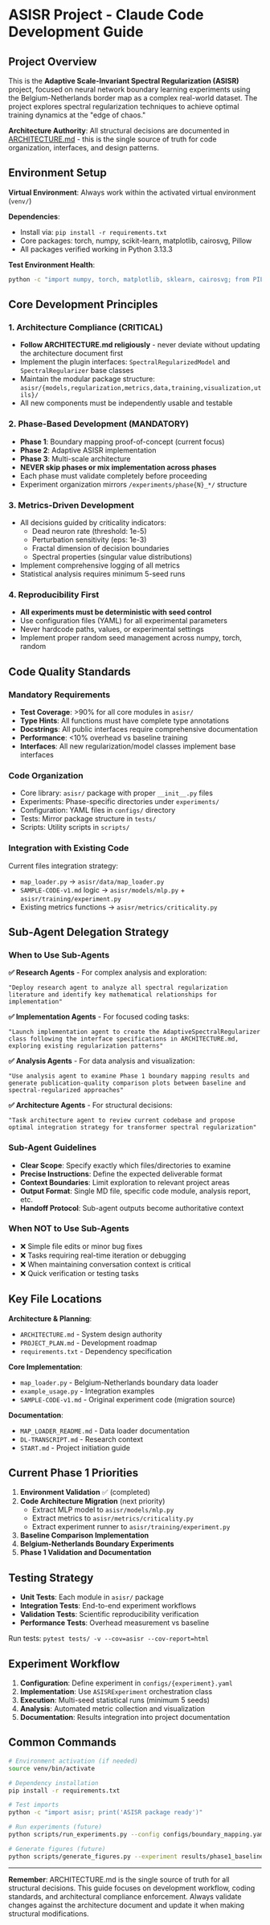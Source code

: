# ASISR Project - Claude Code Development Guide

## Project Overview

This is the **Adaptive Scale-Invariant Spectral Regularization (ASISR)** project, focused on neural network boundary learning experiments using the Belgium-Netherlands border map as a complex real-world dataset. The project explores spectral regularization techniques to achieve optimal training dynamics at the "edge of chaos."

**Architecture Authority**: All structural decisions are documented in [ARCHITECTURE.md](./ARCHITECTURE.md) - this is the single source of truth for code organization, interfaces, and design patterns.

## Environment Setup

**Virtual Environment**: Always work within the activated virtual environment (`venv/`)

**Dependencies**: 
- Install via: `pip install -r requirements.txt`
- Core packages: torch, numpy, scikit-learn, matplotlib, cairosvg, Pillow
- All packages verified working in Python 3.13.3

**Test Environment Health**: 
```bash
python -c "import numpy, torch, matplotlib, sklearn, cairosvg; from PIL import Image; print('All critical packages imported successfully')"
```

## Core Development Principles

### 1. Architecture Compliance (CRITICAL)
- **Follow ARCHITECTURE.md religiously** - never deviate without updating the architecture document first
- Implement the plugin interfaces: `SpectralRegularizedModel` and `SpectralRegularizer` base classes
- Maintain the modular package structure: `asisr/{models,regularization,metrics,data,training,visualization,utils}/`
- All new components must be independently usable and testable

### 2. Phase-Based Development (MANDATORY)
- **Phase 1**: Boundary mapping proof-of-concept (current focus)
- **Phase 2**: Adaptive ASISR implementation  
- **Phase 3**: Multi-scale architecture
- **NEVER skip phases or mix implementation across phases**
- Each phase must validate completely before proceeding
- Experiment organization mirrors `/experiments/phase{N}_*/` structure

### 3. Metrics-Driven Development
- All decisions guided by criticality indicators:
  - Dead neuron rate (threshold: 1e-5)
  - Perturbation sensitivity (eps: 1e-3) 
  - Fractal dimension of decision boundaries
  - Spectral properties (singular value distributions)
- Implement comprehensive logging of all metrics
- Statistical analysis requires minimum 5-seed runs

### 4. Reproducibility First
- **All experiments must be deterministic with seed control**
- Use configuration files (YAML) for all experimental parameters
- Never hardcode paths, values, or experimental settings
- Implement proper random seed management across numpy, torch, random

## Code Quality Standards

### Mandatory Requirements
- **Test Coverage**: >90% for all core modules in `asisr/`
- **Type Hints**: All functions must have complete type annotations
- **Docstrings**: All public interfaces require comprehensive documentation
- **Performance**: <10% overhead vs baseline training
- **Interfaces**: All new regularization/model classes implement base interfaces

### Code Organization
- Core library: `asisr/` package with proper `__init__.py` files
- Experiments: Phase-specific directories under `experiments/`
- Configuration: YAML files in `configs/` directory
- Tests: Mirror package structure in `tests/`
- Scripts: Utility scripts in `scripts/`

### Integration with Existing Code
Current files integration strategy:
- `map_loader.py` → `asisr/data/map_loader.py`
- `SAMPLE-CODE-v1.md` logic → `asisr/models/mlp.py` + `asisr/training/experiment.py`
- Existing metrics functions → `asisr/metrics/criticality.py`

## Sub-Agent Delegation Strategy

### When to Use Sub-Agents

**✅ Research Agents** - For complex analysis and exploration:
```
"Deploy research agent to analyze all spectral regularization literature and identify key mathematical relationships for implementation"
```

**✅ Implementation Agents** - For focused coding tasks:
```
"Launch implementation agent to create the AdaptiveSpectralRegularizer class following the interface specifications in ARCHITECTURE.md, exploring existing regularization patterns"
```

**✅ Analysis Agents** - For data analysis and visualization:
```
"Use analysis agent to examine Phase 1 boundary mapping results and generate publication-quality comparison plots between baseline and spectral-regularized approaches"
```

**✅ Architecture Agents** - For structural decisions:
```
"Task architecture agent to review current codebase and propose optimal integration strategy for transformer spectral regularization"
```

### Sub-Agent Guidelines
- **Clear Scope**: Specify exactly which files/directories to examine
- **Precise Instructions**: Define the expected deliverable format
- **Context Boundaries**: Limit exploration to relevant project areas  
- **Output Format**: Single MD file, specific code module, analysis report, etc.
- **Handoff Protocol**: Sub-agent outputs become authoritative context

### When NOT to Use Sub-Agents
- ❌ Simple file edits or minor bug fixes
- ❌ Tasks requiring real-time iteration or debugging
- ❌ When maintaining conversation context is critical
- ❌ Quick verification or testing tasks

## Key File Locations

**Architecture & Planning**:
- `ARCHITECTURE.md` - System design authority
- `PROJECT_PLAN.md` - Development roadmap
- `requirements.txt` - Dependency specification

**Core Implementation**:
- `map_loader.py` - Belgium-Netherlands boundary data loader  
- `example_usage.py` - Integration examples
- `SAMPLE-CODE-v1.md` - Original experiment code (migration source)

**Documentation**:
- `MAP_LOADER_README.md` - Data loader documentation
- `DL-TRANSCRIPT.md` - Research context
- `START.md` - Project initiation guide

## Current Phase 1 Priorities

1. **Environment Validation** ✅ (completed)
2. **Code Architecture Migration** (next priority)
   - Extract MLP model to `asisr/models/mlp.py`
   - Extract metrics to `asisr/metrics/criticality.py`  
   - Extract experiment runner to `asisr/training/experiment.py`
3. **Baseline Comparison Implementation**
4. **Belgium-Netherlands Boundary Experiments**
5. **Phase 1 Validation and Documentation**

## Testing Strategy

- **Unit Tests**: Each module in `asisr/` package
- **Integration Tests**: End-to-end experiment workflows
- **Validation Tests**: Scientific reproducibility verification
- **Performance Tests**: Overhead measurement vs baseline

Run tests: `pytest tests/ -v --cov=asisr --cov-report=html`

## Experiment Workflow

1. **Configuration**: Define experiment in `configs/{experiment}.yaml`
2. **Implementation**: Use `ASISRExperiment` orchestration class
3. **Execution**: Multi-seed statistical runs (minimum 5 seeds)
4. **Analysis**: Automated metric collection and visualization
5. **Documentation**: Results integration into project documentation

## Common Commands

```bash
# Environment activation (if needed)
source venv/bin/activate

# Dependency installation
pip install -r requirements.txt

# Test imports
python -c "import asisr; print('ASISR package ready')"

# Run experiments (future)
python scripts/run_experiments.py --config configs/boundary_mapping.yaml

# Generate figures (future)
python scripts/generate_figures.py --experiment results/phase1_baseline/
```

---

**Remember**: ARCHITECTURE.md is the single source of truth for all structural decisions. This guide focuses on development workflow, coding standards, and architectural compliance enforcement. Always validate changes against the architecture document and update it when making structural modifications.